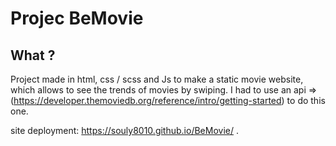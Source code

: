 # Projec BeMovie

## What ?

Project made in html, css / scss and Js to make a static movie website, which allows to see the trends of movies by swiping.
I had to use an api => (https://developer.themoviedb.org/reference/intro/getting-started) to do this one.

site deployment: https://souly8010.github.io/BeMovie/ .
